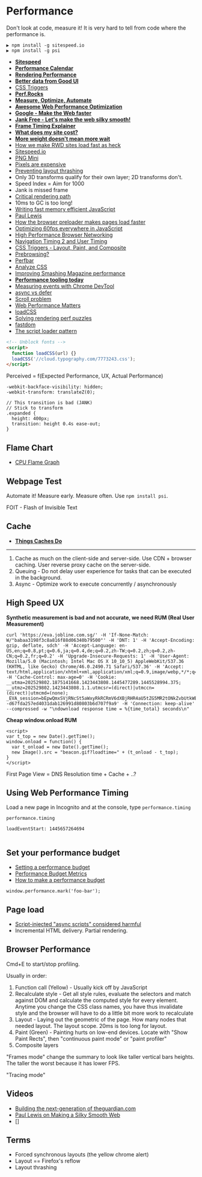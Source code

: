 # Performance

Don't look at code, measure it! It is very hard to tell from code where the performance is.

```
▶ npm install -g sitespeed.io
▶ npm install -g psi
```

* [**Sitespeed**](https://www.sitespeed.io/)
* [**Performance Calendar**](http://calendar.perfplanet.com/2014/)
* [**Rendering Performance**](https://developers.google.com/web/fundamentals/performance/rendering/)
* [**Better data from Good UI**](http://www.goodui.org/betterdata/)
* [CSS Triggers](http://csstriggers.com/)
* [**Perf.Rocks**](http://www.perf.rocks/)
* [**Measure, Optimize, Automate**](http://ponyfoo.com/articles/measure-optimize-automate)
* [**Awesome Web Performance Optimization**](https://github.com/davidsonfellipe/awesome-wpo)
* [**Google - Make the Web faster**](https://developers.google.com/speed/)
* [**Jank Free - Let's make the web silky smooth!**](http://jankfree.org/)
* [**Frame Timing Explainer**](https://github.com/w3c/frame-timing/wiki/Explainer)
* [**What does my site cost?**](http://whatdoesmysitecost.com/)
* [**More weight doesn't mean more wait**](https://www.filamentgroup.com/lab/weight-wait.html)
* [How we make RWD sites load fast as heck](https://www.filamentgroup.com/lab/performance-rwd.html)
* [Sitespeed.io](http://www.sitespeed.io/)
* [PNG Mini](http://pngmini.com/)
* [Pixels are expensive](http://aerotwist.com/blog/pixels-are-expensive/)
* [Preventing layout thrashing](http://wilsonpage.co.uk/preventing-layout-thrashing/)
* Only 3D transforms qualify for their own layer; 2D transforms don't.
* Speed Index = Aim for 1000
* Jank is missed frame
* [Critical rendering path](https://developers.google.com/web/fundamentals/performance/critical-rendering-path/)
* 10ms to GC is too long!
* [Writing fast memory efficient JavaScript](http://www.smashingmagazine.com/2012/11/05/writing-fast-memory-efficient-javascript/)
* [Paul Lewis](http://aerotwist.com/blog/)
* [How the browser preloader makes pages load faster](http://andydavies.me/blog/2013/10/22/how-the-browser-pre-loader-makes-pages-load-faster/)
* [Optimizing 60fps everywhere in JavaScript](https://engineering.gosquared.com/optimising-60fps-everywhere-in-javascript)
* [High Performance Browser Networking](http://chimera.labs.oreilly.com/books/1230000000545/ch02.html#OPTIMIZING_TCP)
* [Navigation Timing 2 and User Timing](https://github.com/Comcast/Surf-N-Perf)
* [CSS Triggers - Layout, Paint, and Composite](http://csstriggers.com/)
* [Prebrowsing?](http://alistapart.com/article/one-step-ahead-improving-performance-with-prebrowsing)
* [Perfbar](http://lafikl.github.io/perfBar/)
* [Analyze CSS](https://github.com/macbre/analyze-css)
* [Improving Smashing Magazine performance](http://www.smashingmagazine.com/2014/09/08/improving-smashing-magazine-performance-case-study/)
* [**Performance tooling today**](http://perf-tooling.today/)
* [Measuring events with Chrome DevTool](http://web-design-weekly.com/2014/09/18/understanding-measuring-events-with-chrome-devtools/)
* [async vs defer](http://www.growingwiththeweb.com/2014/02/async-vs-defer-attributes.html)
* [Scroll problem](http://aerotwist.com/blog/some-gotchas-that-got-me/)
* [Web Performance Matters](http://www.perf.rocks/)
* [loadCSS](https://github.com/filamentgroup/loadCSS)
* [Solving rendering perf puzzles](http://jakearchibald.com/2013/solving-rendering-perf-puzzles/)
* [fastdom](https://github.com/wilsonpage/fastdom)
* [The script loader pattern](http://www.lognormal.com/blog/2012/12/12/the-script-loader-pattern/)

```html
<!-- Unblock fonts -->
<script>
  function loadCSS(url) {}
  loadCSS('//cloud.typography.com/7773243.css');
</script>
```

Perceived = f(Expected Performance, UX, Actual Performance)

```
-webkit-backface-visibility: hidden;
-webkit-transform: translateZ(0);
```

```
// This transition is bad (JANK)
// Stick to transform
.expanded {
  height: 400px;
  transition: height 0.4s ease-out;	}
```

## Flame Chart

* [CPU Flame Graph](http://www.brendangregg.com/FlameGraphs/cpuflamegraphs.html)

## Webpage Test

Automate it! Measure early. Measure often. Use `npm install psi`.

FOIT - Flash of Invisible Text

## Cache

* [**Things Caches Do**](http://2ndscale.com/rtomayko/2008/things-caches-do)

---

1. Cache as much on the client-side and server-side. Use CDN + browser caching. User reverse proxy cache on the server-side.
2. Queuing - Do not delay user experience for tasks that can be executed in the background.
3. Async - Optimize work to execute concurrently / asynchronously


## High Speed UX

**Synthetic measurement is bad and not accurate, we need RUM (Real User Measurement)**

```
curl 'https://eva.jobline.com.sg/' -H 'If-None-Match: W/"babaa3198f3c8a816f88d06340b79500"' -H 'DNT: 1' -H 'Accept-Encoding: gzip, deflate, sdch' -H 'Accept-Language: en-US,en;q=0.8,pt;q=0.6,ja;q=0.4,de;q=0.2,zh-TW;q=0.2,zh;q=0.2,zh-CN;q=0.2,fr;q=0.2' -H 'Upgrade-Insecure-Requests: 1' -H 'User-Agent: Mozilla/5.0 (Macintosh; Intel Mac OS X 10_10_5) AppleWebKit/537.36 (KHTML, like Gecko) Chrome/46.0.2490.71 Safari/537.36' -H 'Accept: text/html,application/xhtml+xml,application/xml;q=0.9,image/webp,*/*;q=0.8' -H 'Cache-Control: max-age=0' -H 'Cookie: __utma=202529802.1875141668.1423443808.1445477289.1445528994.375; __utmz=202529802.1423443808.1.1.utmcsr=(direct)|utmccn=(direct)|utmcmd=(none); _EVA_session=bEpwQmxSVjRNcSt5aWxyRkRCRmV6dXBjRHR4aU5tZG5MR2tONkZvbUtkWEJsbGFVRHI0ZkVnZStoRFJ3WTdRODhjc0NPelRYRXRaZ1p3ZzdITWdJQVU0SnJkOHgvRUlmRDYyeXd0Y2k5czNuYXE5Zk1GL1V1VVZqeXpkNnJCWlJBRlM4bGIwck56Sk9TVUVBbE5ySkR4VEhvZzZoK21RcTlueEVqQytteHBGWFpyVHZoL1hMRnVQejZZL3lOUmtCcEtMclQ2MTNJVnNFRTUxRzg1amdYUT09LS1yL3BBdWtlRG4wNVd6d2VRbnFBZ1F3PT0%3D--d67fda257ed4031dab126991d80803b6d707f9a9' -H 'Connection: keep-alive' --compressed -w "\ndownload response time = %{time_total} seconds\n"
```

**Cheap window.onload RUM**

```
<script>
var t_top = new Date().getTime();
window.onload = function() {
  var t_onload = new Date().getTime();
  new Image().src = "beacon.gif?loadtime=" + (t_onload - t_top);}
</script>
```

First Page View = DNS Resolution time + Cache + ..?

## Using Web Performance Timing

Load a new page in Incognito and at the console, type `performance.timing`

```
performance.timing

loadEventStart: 1445657264694


```

## Set your performance budget

* [Setting a performance budget](http://timkadlec.com/2013/01/setting-a-performance-budget/)
* [Performance Budget Metrics](http://timkadlec.com/2014/11/performance-budget-metrics/)
* [How to make a performance budget](http://danielmall.com/articles/how-to-make-a-performance-budget/)

```
window.performance.mark('foo-bar');
```

## Page load

* [Script-injected "async scripts" considered harmful](https://www.igvita.com/2014/05/20/script-injected-async-scripts-considered-harmful/)
* Incremental HTML delivery. Partial rendering.

## Browser Performance

Cmd+E to start/stop profiling.

Usually in order:

1. Function call (Yellow) - Usually kick off by JavaScript
2. Recalculate style - Get all style rules, evaluate the selectors and match against DOM and calculate the computed style for every element. Anytime you change the CSS class names, you have thus invalidate style and the browser will have to do a little bit more work to recalculate
3. Layout - Laying out the geometric of the page. How many nodes that needed layout. The layout scope. 20ms is too long for layout.
4. Paint (Green) - Painting hurts on low-end devices. Locate with "Show Paint Rects", then "continuous paint mode" or "paint profiler"
5. Composite layers

"Frames mode" change the summary to look like taller vertical bars heights. The taller the worst because it has lower FPS.

"Tracing mode"

## Videos

* [Building the next-generation of theguardian.com](https://vimeo.com/125545018)
* [Paul Lewis on Making a Silky Smooth Web](https://vimeo.com/125121010)
* []

## Terms

* Forced synchronous layouts (the yellow chrome alert)
* Layout == Firefox's reflow
* Layout thrashing